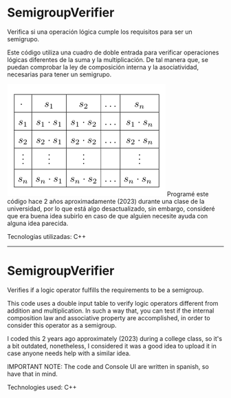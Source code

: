 # SemigroupVerifier
Verifica si una operación lógica cumple los requisitos para ser un semigrupo.

Este código utiliza una cuadro de doble entrada para verificar operaciones lógicas diferentes de la suma y la multiplicación.
De tal manera que, se puedan comprobar la ley de composición interna y la asociatividad, necesarias para tener un semigrupo.

![Alt text](semigroup-example.png)
Programé este código hace 2 años aproximadamente (2023) durante una clase de la universidad, por lo que está algo desactualizado, sin embargo, consideré que era
buena idea subirlo en caso de que alguien necesite ayuda con alguna idea parecida.

Tecnologías utilizadas:
C++

------------------------------------------------------
# SemigroupVerifier
Verifies if a logic operator fulfills the requirements to be a semigroup.

This code uses a double input table to verify logic operators different from addition and multiplication.
In such a way that, you can test if the internal composition law and associative property are accomplished, in order to consider
this operator as a semigroup.

I coded this 2 years ago approximately (2023) during a college class, so it's a bit outdated, nonetheless, I considered it was a good idea to upload it
in case anyone needs help with a similar idea.

IMPORTANT NOTE: The code and Console UI are written in spanish, so have that in mind.

Technologies used:
C++
